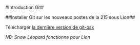 #Introduction Git#

##Installer Git sur les nouveaux postes de la 215 sous Lion##

Télécharger [la dernière version de git-osx](http://code.google.com/p/git-osx-installer/downloads/list) 

_NB: Snow Léopard fonctionne pour Lion_



